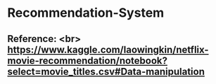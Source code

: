 # Recommendation-System
## Reference: &lt;br> https://www.kaggle.com/laowingkin/netflix-movie-recommendation/notebook?select=movie_titles.csv#Data-manipulation
